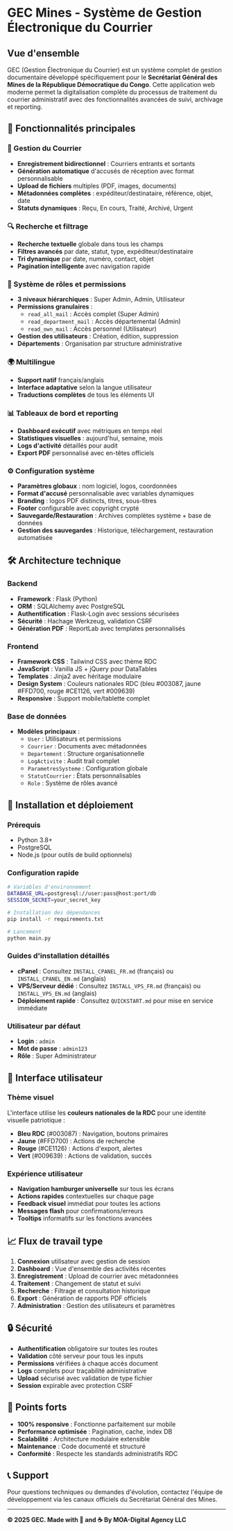 # GEC Mines - Système de Gestion Électronique du Courrier

## Vue d'ensemble

GEC (Gestion Électronique du Courrier) est un système complet de gestion documentaire développé spécifiquement pour le **Secrétariat Général des Mines de la République Démocratique du Congo**. Cette application web moderne permet la digitalisation complète du processus de traitement du courrier administratif avec des fonctionnalités avancées de suivi, archivage et reporting.

## 🚀 Fonctionnalités principales

### 📨 Gestion du Courrier
- **Enregistrement bidirectionnel** : Courriers entrants et sortants
- **Génération automatique** d'accusés de réception avec format personnalisable
- **Upload de fichiers** multiples (PDF, images, documents)
- **Métadonnées complètes** : expéditeur/destinataire, référence, objet, date
- **Statuts dynamiques** : Reçu, En cours, Traité, Archivé, Urgent

### 🔍 Recherche et filtrage
- **Recherche textuelle** globale dans tous les champs
- **Filtres avancés** par date, statut, type, expéditeur/destinataire
- **Tri dynamique** par date, numéro, contact, objet
- **Pagination intelligente** avec navigation rapide

### 👥 Système de rôles et permissions
- **3 niveaux hiérarchiques** : Super Admin, Admin, Utilisateur
- **Permissions granulaires** : 
  - `read_all_mail` : Accès complet (Super Admin)
  - `read_department_mail` : Accès départemental (Admin)
  - `read_own_mail` : Accès personnel (Utilisateur)
- **Gestion des utilisateurs** : Création, édition, suppression
- **Départements** : Organisation par structure administrative

### 🌍 Multilingue
- **Support natif** français/anglais
- **Interface adaptative** selon la langue utilisateur
- **Traductions complètes** de tous les éléments UI

### 📊 Tableaux de bord et reporting
- **Dashboard exécutif** avec métriques en temps réel
- **Statistiques visuelles** : aujourd'hui, semaine, mois
- **Logs d'activité** détaillés pour audit
- **Export PDF** personnalisé avec en-têtes officiels

### ⚙️ Configuration système
- **Paramètres globaux** : nom logiciel, logos, coordonnées
- **Format d'accusé** personnalisable avec variables dynamiques
- **Branding** : logos PDF distincts, titres, sous-titres
- **Footer** configurable avec copyright crypté
- **Sauvegarde/Restauration** : Archives complètes système + base de données
- **Gestion des sauvegardes** : Historique, téléchargement, restauration automatisée

## 🛠 Architecture technique

### Backend
- **Framework** : Flask (Python)
- **ORM** : SQLAlchemy avec PostgreSQL
- **Authentification** : Flask-Login avec sessions sécurisées
- **Sécurité** : Hachage Werkzeug, validation CSRF
- **Génération PDF** : ReportLab avec templates personnalisés

### Frontend
- **Framework CSS** : Tailwind CSS avec thème RDC
- **JavaScript** : Vanilla JS + jQuery pour DataTables
- **Templates** : Jinja2 avec héritage modulaire
- **Design System** : Couleurs nationales RDC (bleu #003087, jaune #FFD700, rouge #CE1126, vert #009639)
- **Responsive** : Support mobile/tablette complet

### Base de données
- **Modèles principaux** :
  - `User` : Utilisateurs et permissions
  - `Courrier` : Documents avec métadonnées
  - `Departement` : Structure organisationnelle
  - `LogActivite` : Audit trail complet
  - `ParametresSysteme` : Configuration globale
  - `StatutCourrier` : États personnalisables
  - `Role` : Système de rôles avancé

## 🚀 Installation et déploiement

### Prérequis
- Python 3.8+
- PostgreSQL
- Node.js (pour outils de build optionnels)

### Configuration rapide
```bash
# Variables d'environnement
DATABASE_URL=postgresql://user:pass@host:port/db
SESSION_SECRET=your_secret_key

# Installation des dépendances
pip install -r requirements.txt

# Lancement
python main.py
```

### Guides d'installation détaillés
- **cPanel** : Consultez `INSTALL_CPANEL_FR.md` (français) ou `INSTALL_CPANEL_EN.md` (anglais)
- **VPS/Serveur dédié** : Consultez `INSTALL_VPS_FR.md` (français) ou `INSTALL_VPS_EN.md` (anglais)
- **Déploiement rapide** : Consultez `QUICKSTART.md` pour mise en service immédiate

### Utilisateur par défaut
- **Login** : `admin`
- **Mot de passe** : `admin123`
- **Rôle** : Super Administrateur

## 🎨 Interface utilisateur

### Thème visuel
L'interface utilise les **couleurs nationales de la RDC** pour une identité visuelle patriotique :
- **Bleu RDC** (#003087) : Navigation, boutons primaires
- **Jaune** (#FFD700) : Actions de recherche
- **Rouge** (#CE1126) : Actions d'export, alertes
- **Vert** (#009639) : Actions de validation, succès

### Expérience utilisateur
- **Navigation hamburger universelle** sur tous les écrans
- **Actions rapides** contextuelles sur chaque page
- **Feedback visuel** immédiat pour toutes les actions
- **Messages flash** pour confirmations/erreurs
- **Tooltips** informatifs sur les fonctions avancées

## 📈 Flux de travail type

1. **Connexion** utilisateur avec gestion de session
2. **Dashboard** : Vue d'ensemble des activités récentes
3. **Enregistrement** : Upload de courrier avec métadonnées
4. **Traitement** : Changement de statut et suivi
5. **Recherche** : Filtrage et consultation historique
6. **Export** : Génération de rapports PDF officiels
7. **Administration** : Gestion des utilisateurs et paramètres

## 🔒 Sécurité

- **Authentification** obligatoire sur toutes les routes
- **Validation** côté serveur pour tous les inputs
- **Permissions** vérifiées à chaque accès document
- **Logs** complets pour traçabilité administrative
- **Upload** sécurisé avec validation de type fichier
- **Session** expirable avec protection CSRF

## 🌟 Points forts

- **100% responsive** : Fonctionne parfaitement sur mobile
- **Performance optimisée** : Pagination, cache, index DB
- **Scalabilité** : Architecture modulaire extensible
- **Maintenance** : Code documenté et structuré
- **Conformité** : Respecte les standards administratifs RDC

## 📞 Support

Pour questions techniques ou demandes d'évolution, contactez l'équipe de développement via les canaux officiels du Secrétariat Général des Mines.

---

**© 2025 GEC. Made with 💖 and ☕ By MOA-Digital Agency LLC**